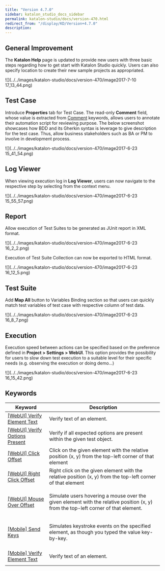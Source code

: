 ```yaml
---
title: "Version 4.7.0" 
sidebar: katalon_studio_docs_sidebar
permalink: katalon-studio/docs/version-470.html 
redirect_from: "/display/KD/Version+4.7.0" 
description: 
---
```

General Improvement
-------------------

The **Katalon Help** page is updated to provide new users with three basic steps regarding how to get start with Katalon Studio quickly. Users can also specify location to create their new sample projects as appropriated.

![](../../images/katalon-studio/docs/version-470/image2017-7-10 17_13_44.png)

Test Case
---------

Introduce **Properties** tab for Test Case. The read-only **Comment** field, whose value is extracted from [Comment](/display/KD/%5BCommon%5D+Comment) keywords, allows users to annotate their automation script for reviewing purpose. The below screenshot showcases how BDD and its Gherkin syntax is leverage to give description for the test case. Thus, allow business stakeholders such as BA or PM to involve in development process. 

![](../../images/katalon-studio/docs/version-470/image2017-6-23 15_41_54.png)

Log Viewer
----------

When viewing execution log in **Log Viewer**, users can now navigate to the respective step by selecting from the context menu. 

![](../../images/katalon-studio/docs/version-470/image2017-6-23 15_55_57.png)

Report
------

Allow execution of Test Suites to be generated as JUnit report in XML format.

![](../../images/katalon-studio/docs/version-470/image2017-6-23 16_2_2.png)

Execution of Test Suite Collection can now be exported to HTML format.

![](../../images/katalon-studio/docs/version-470/image2017-6-23 16_12_5.png)

Test Suite
----------

Add **Map All** button to Variables Binding section so that users can quickly match test variables of test case with respective column of test data.

![](../../images/katalon-studio/docs/version-470/image2017-6-23 16_8_7.png)

Execution
---------

Execution speed between actions can be specified based on the preference defined in **Project > Settings > WebUI**. This option provides the possibility for users to slow down test execution to a suitable level for their specific needs (e.g. observing the execution or doing demo...)

![](../../images/katalon-studio/docs/version-470/image2017-6-23 16_15_42.png)

Keywords
--------

<table><thead><tr><th>Keyword</th><th>Description</th></tr></thead><tbody><tr><td><a href="https://docs.katalon.com/display/KD/%5BWebUI%5D+Verify+Element+Text" rel="nofollow">[WebUI] Verify Element Text</a></td><td>Verify text of an element.</td></tr><tr><td><a href="https://docs.katalon.com/display/KD/%5BWebUI%5D+Verify+Options+Present" rel="nofollow">[WebUI] Verify Options Present</a></td><td>Verify if all expected options are present within the given test object.</td></tr><tr><td><a href="https://docs.katalon.com/display/KD/%5BWebUI%5D+Click+Offset" rel="nofollow">[WebUI] Click Offset</a></td><td>Click on the given element with the relative position (x, y) from the top-left corner of that element</td></tr><tr><td><span><a href="https://docs.katalon.com/display/KD/%5BWebUI%5D+Right+Click+Offset" rel="nofollow">[WebUI] Right Click Offset</a></span></td><td>Right click on the given element with the relative position (x, y) from the top-left corner of that element</td></tr><tr><td><a href="https://docs.katalon.com/display/KD/%5BWebUI%5D+Mouse+Over+Offset" rel="nofollow">[WebUI] Mouse Over Offset</a></td><td><p class="p1">Simulate users hovering a mouse over the given element with the relative position (x, y) from the top-left corner of that element.</p></td></tr><tr><td><a href="https://docs.katalon.com/display/KD/%5BMobile%5D+Send+Keys" rel="nofollow">[Mobile] Send Keys</a></td><td><p><span>Simulates keystroke events on the specified element, as though you typed the value key-by-key.&nbsp;</span></p></td></tr><tr><td><a href="https://docs.katalon.com/display/KD/%5BMobile%5D+Verify+Element+Text" rel="nofollow">[Mobile] Verify Element Text</a></td><td><p>Verify text of an element.</p></td></tr></tbody></table>